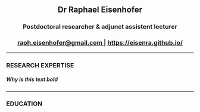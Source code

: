 <h2> <p align=center> <b> Dr Raphael Eisenhofer <b/> </h2>

<h3> <p align=center> Postdoctoral researcher & adjunct assistent lecturer </p> </h3>

<h3> <p align=center> <a href="http://w3schools.com">raph.eisenhofer@gmail.com </a> <b>|</b> <a href="https://eisenra.github.io/">https://eisenra.github.io/ </a> </p> </h3>

---

### **RESEARCH EXPERTISE**
##### Why is this text bold

---
### **EDUCATION**


